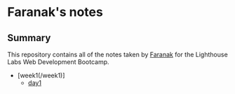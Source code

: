 # Faranak's notes

## Summary

This repository contains all of the notes taken by [Faranak](https://github.com/faranaksafavi) for the Lighthouse Labs Web Development Bootcamp.

* [week1(/week1)]
  * [day1](/week1/day1)
